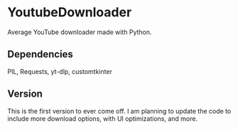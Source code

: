 # YoutubeDownloader
Average YouTube downloader made with Python.

## Dependencies
PIL, Requests, yt-dlp, customtkinter

## Version
This is the first version to ever come off. I am planning to update the code to include more download options, with UI optimizations, and more.

